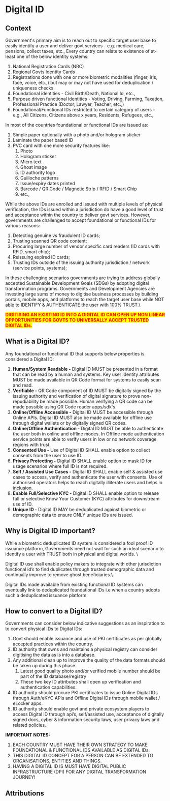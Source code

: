 # Digital ID

## Context

Government's primary aim is to reach out to specific target user base to easily identify a user and deliver govt services - e.g. medical care, pensions, collect taxes, etc., Every country can relate to existence of at-least one of the below identity systems:

1. National Registration Cards (NRC)
2. Regional Govts Identity Cards
3. Registrations done with one or more biometric modalities (finger, iris, face, voice, etc.,) but may or may not have used for deduplication / uniqueness checks
4. Foundational identities - Civil Birth/Death, National Id, etc.,
5. Purpose driven functional identities - Voting, Driving, Farming, Taxation, Professional Practice (Doctor, Lawyer, Teacher, etc.,)
6. Foundational/Functional IDs restricted to certain category of users - e.g., All Citizens, Citizens above x years, Residents, Refugees, etc.,

In most of the countries foundational or functional IDs are issued as:

1. Simple paper optionally with a photo and/or hologram sticker&#x20;
2. Laminate the paper based ID
3. PVC card with one more security features like:
   1. Photo
   2. Hologram sticker
   3. Micro text
   4. Ghost image
   5. ID authority logo
   6. Guilloche patterns
   7. Issue/expiry dates printed
   8. Barcode / QR Code / Magnetic Strip / RFID / Smart Chip
   9. etc.,

While the above IDs are enrolled and issued with multiple levels of physical verification, the IDs issued within a jurisdiction do have a good level of trust and acceptance within the country to deliver govt services. However, governments are challenged to accept foundational or functional IDs for various reasons:

1. Detecting genuine vs fraudulent ID cards;
2. Trusting scanned QR code content;
3. Procuring large number of  vendor specific card readers (ID cards with RFID, smart chip);
4. Reissuing expired ID cards;
5. Trusting IDs outside of the issuing authority jurisdiction / network (service points, systems);

In these challenging scenarios governments are trying to address globally accepted Sustainable Development Goals (SDGs) by adopting digital transformation programs. Governments and Development Agencies are investing large sums of money to digitise business processes by building portals, mobile apps, and platforms to reach the target user base while NOT able to IDENTIFY & AUTHENTICATE the user with 100% TRUST.\


<mark style="color:red;">**DIGITISING AN EXISTING ID INTO A DIGITAL ID CAN OPEN UP NON LINEAR OPPORTUNITIES FOR GOVTS TO UNIVERSALLY ACCEPT TRUSTED DIGITAL IDs.**</mark>

## What is a Digital ID?

Any foundational or functional ID that supports below properties is considered a Digital ID:

1. **Human/System Readable -** Digital ID MUST be presented in a format that can be read by a human and systems. Key user identity attributes MUST be made available in QR Code format for systems to easily scan and read.
2. **Verifiable -** QR Code component of ID MUST be digitally signed by the issuing authority and verification of digital signature to prove non-repudiability be made possible. Human verifying a QR code can be made possible using QR Code reader apps/sdk's.
3. **Online/Offline Accessible -** Digital ID MUST be accessible through Online APIs. Digital ID MUST also be made available for offline use through digital wallets or by digitally signed QR codes.
4. **Online/Offline Authentication -** Digital ID MUST be able to authenticate the user both in online and offline modes. In Offline mode authentication service points are able to verify users in low or no network coverage regions with trust.
5. **Consented Use -** Use of Digital ID SHALL enable option to collect consents from the user to use ID.
6. **Privacy Protecting -** Digital ID SHALL enable option to mask ID for usage scenarios where full ID is not required.
7. **Self / Assisted Use Cases -** Digital ID SHALL enable self & assisted use cases to access, verify and authenticate the user with consents. Use of authorised operators helps to reach digitally illiterate users and helps in inclusion.&#x20;
8. **Enable Full/Selective KYC -** Digital ID SHALL enable option to release full or selective Know Your Customer (KYC) attributes for downstream use of ID.
9. **Unique ID -** Digital ID MAY be deduplicated against biometric or demographic data to ensure ONLY unique IDs are issued.&#x20;

## Why is Digital ID important?

While a biometric deduplicated ID system is considered a fool proof ID issuance platform, Governments need not wait for such an ideal scenario to identify a user with TRUST both in physical and digital worlds. \


Digital ID use shall enable policy makers to integrate with other jurisdiction functional id’s to find duplicates through trusted demographic data and continually improve to remove ghost beneficiaries.\


Digital IDs made available from existing functional ID systems can eventually link to deduplicated foundational IDs i.e when a country adopts such a deduplicated issuance platform.

## How to convert to a Digital ID?

Governments can consider below indicative suggestions as an inspiration to to convert physical IDs to Digital IDs:

1. Govt should enable issuance and use of PKI certificates as per globally accepted practices within the country.
2. ID authority that owns and maintains a physical registry can consider digitising the data as is into a database.
3. Any additional clean up to improve the quality of the data formats should be taken up during this phase.
   1. Latest good quality photo and/or verified mobile number should be part of the ID database/registry
   2. These two key ID attributes shall open up verification and authentication capabilities.
4. ID authority should procure PKI certificates to issue Online Digital IDs through Auth/eKYC APIs and Offline Digital IDs through mobile wallet / eLocker apps.
5. ID authority should enable govt and private ecosystem players to access Digital ID through api’s, self/assisted use, acceptance of digitally signed docs, cyber & information security laws, user privacy laws and related policies.

**IMPORTANT NOTES:**&#x20;

1. EACH COUNTRY MUST HAVE THEIR OWN STRATEGY TO MAKE FOUNDATIONAL & FUNCTIONAL IDS AVAILABLE AS DIGITAL IDs.&#x20;
2. THIS DIGITAL ID CONCEPT FOR A PERSON CAN BE EXTENDED TO ORGANISATIONS, ENTITIES AND THINGS.
3. HAVING A DIGITAL ID IS MUST HAVE DIGITAL PUBLIC INFRASTRUCTURE (DPI) FOR ANY DIGITAL TRANSFORMATION JOURNEY!

## Attributions
